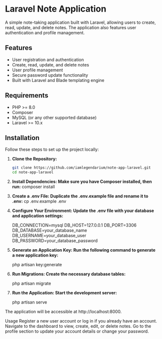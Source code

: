 # Laravel Note Application

A simple note-taking application built with Laravel, allowing users to create, read, update, and delete notes. The application also features user authentication and profile management.

## Features

-   User registration and authentication
-   Create, read, update, and delete notes
-   User profile management
-   Secure password update functionality
-   Built with Laravel and Blade templating engine

## Requirements

-   PHP >= 8.0
-   Composer
-   MySQL (or any other supported database)
-   Laravel >= 10.x

## Installation

Follow these steps to set up the project locally:

1. **Clone the Repository:**
    ```bash
    git clone https://github.com/iamlegendarium/note-app-laravel.git
    cd note-app-laravel
    ```
2. **Install Dependencies: Make sure you have Composer installed, then run:**
   composer install

3. **Create a .env File: Duplicate the .env.example file and rename it to .env:**
   cp .env.example .env

4. **Configure Your Environment: Update the .env file with your database and application settings:**

    DB_CONNECTION=mysql
    DB_HOST=127.0.0.1
    DB_PORT=3306
    DB_DATABASE=your_database_name
    DB_USERNAME=your_database_user
    DB_PASSWORD=your_database_password

5. **Generate an Application Key: Run the following command to generate a new application key:**

    php artisan key:generate

6. **Run Migrations: Create the necessary database tables:**

    php artisan migrate

7. **Run the Application: Start the development server:**

    php artisan serve

The application will be accessible at http://localhost:8000.

Usage
Register a new user account or log in if you already have an account.
Navigate to the dashboard to view, create, edit, or delete notes.
Go to the profile section to update your account details or change your password.
